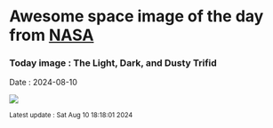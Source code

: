 
# Awesome space image of the day from [NASA](https://api.nasa.gov/)

### Today image : The Light, Dark, and Dusty Trifid
Date : 2024-08-10

![](https://apod.nasa.gov/apod/image/2408/M20OriginalLRGBHaO3S2_1024x735.jpg)

<small>Latest update : Sat Aug 10 18:18:01 2024</small>
        
